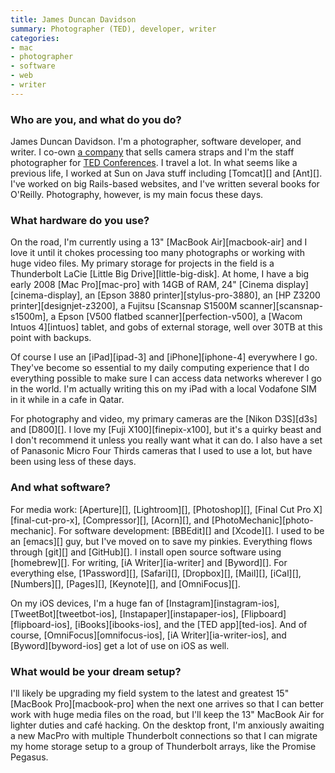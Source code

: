 ```yaml
---
title: James Duncan Davidson
summary: Photographer (TED), developer, writer
categories:
- mac
- photographer
- software
- web
- writer
---
```


### Who are you, and what do you do?

James Duncan Davidson. I'm a photographer, software developer, and writer. I co-own [a company](http://luma-labs.com/ "James' business.") that sells camera straps and I'm the staff photographer for [TED Conferences](http://ted.com/ "The TED conference site."). I travel a lot. In what seems like a previous life, I worked at Sun on Java stuff including [Tomcat][] and [Ant][]. I've worked on big Rails-based websites, and I've written several books for O'Reilly. Photography, however, is my main focus these days.

### What hardware do you use?

On the road, I'm currently using a 13" [MacBook Air][macbook-air] and I love it until it chokes processing too many photographs or working with huge video files. My primary storage for projects in the field is a Thunderbolt LaCie [Little Big Drive][little-big-disk]. At home, I have a big early 2008 [Mac Pro][mac-pro] with 14GB of RAM, 24" [Cinema display][cinema-display], an [Epson 3880 printer][stylus-pro-3880], an [HP Z3200 printer][designjet-z3200], a Fujitsu [Scansnap S1500M scanner][scansnap-s1500m], a Epson [V500 flatbed scanner][perfection-v500], a [Wacom Intuos 4][intuos] tablet, and gobs of external storage, well over 30TB at this point with backups.

Of course I use an [iPad][ipad-3] and [iPhone][iphone-4] everywhere I go. They've become so essential to my daily computing experience that I do everything possible to make sure I can access data networks wherever I go in the world. I'm actually writing this on my iPad with a local Vodafone SIM in it while in a cafe in Qatar.

For photography and video, my primary cameras are the [Nikon D3S][d3s] and [D800][]. I love my [Fuji X100][finepix-x100], but it's a quirky beast and I don't recommend it unless you really want what it can do. I also have a set of Panasonic Micro Four Thirds cameras that I used to use a lot, but have been using less of these days.

### And what software?

For media work: [Aperture][], [Lightroom][], [Photoshop][], [Final Cut Pro X][final-cut-pro-x], [Compressor][], [Acorn][], and [PhotoMechanic][photo-mechanic]. For software development: [BBEdit][] and [Xcode][]. I used to be an [emacs][] guy, but I've moved on to save my pinkies. Everything flows through [git][] and [GitHub][]. I install open source software using [homebrew][]. For writing, [iA Writer][ia-writer] and [Byword][]. For everything else, [1Password][], [Safari][], [Dropbox][], [Mail][], [iCal][], [Numbers][], [Pages][], [Keynote][], and [OmniFocus][].

On my iOS devices, I'm a huge fan of [Instagram][instagram-ios], [TweetBot][tweetbot-ios], [Instapaper][instapaper-ios], [Flipboard][flipboard-ios], [iBooks][ibooks-ios], and the [TED app][ted-ios]. And of course, [OmniFocus][omnifocus-ios], [iA Writer][ia-writer-ios], and [Byword][byword-ios] get a lot of use on iOS as well.

### What would be your dream setup?

I'll likely be upgrading my field system to the latest and greatest 15" [MacBook Pro][macbook-pro] when the next one arrives so that I can better work with huge media files on the road, but I'll keep the 13" MacBook Air for lighter duties and café hacking. On the desktop front, I'm anxiously awaiting a new MacPro with multiple Thunderbolt connections so that I can migrate my home storage setup to a group of Thunderbolt arrays, like the Promise Pegasus.